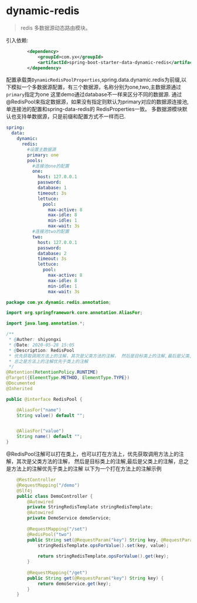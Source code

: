 # dynamic-redis


> redis 多数据源动态路由模块。

引入依赖:
```xml
        <dependency>
            <groupId>com.yx</groupId>
            <artifactId>spring-boot-starter-data-dynamic-redis</artifactId>
        </dependency>
```

配置承载类`DynamicRedisPoolProperties`,spring.data.dynamic.redis为前缀,以下模拟一个多数据源配置，有三个数据源，名称分别为one,two,主数据源通过`primary`指定为one
这里demo通过database不一样来区分不同的数据源.
通过@RedisPool来指定数据源，如果没有指定则默认为primary对应的数据源连接池,单连接池的配置和spring-data-redis的 RedisProperties一致。
多数据源模块默认也支持单数据源，只是前缀和配置方式不一样而已.
```yaml
spring:
  data:
    dynamic:
      redis:
        #设置主数据源
        primary: one
        pools:
          #连接池one的配置
          one:
            host: 127.0.0.1
            password:
            database: 1
            timeout: 3s
            lettuce:
              pool:
                max-active: 8
                max-idle: 8
                min-idle: 1
                max-wait: 3s
          #连接池two的配置
          two:
            host: 127.0.0.1
            password:
            database: 2
            timeout: 3s
            lettuce:
              pool:
                max-active: 8
                max-idle: 8
                min-idle: 1
                max-wait: 3s
```

```java
package com.yx.dynamic.redis.annotation;

import org.springframework.core.annotation.AliasFor;

import java.lang.annotation.*;

/**
 * @Auther: shiyongxi
 * @Date: 2020-05-28 15:05
 * @Description: RedisPool
 * 优先获取调用方法上的注解，其次是父类方法的注解， 然后是目标类上的注解,最后是父类上的注解
 * 总之是方法上的注解优先于类上的注解
 */
@Retention(RetentionPolicy.RUNTIME)
@Target({ElementType.METHOD, ElementType.TYPE})
@Documented
@Inherited

public @interface RedisPool {

    @AliasFor("name")
    String value() default "";


    @AliasFor("value")
    String name() default "";
}

```

@RedisPool注解可以打在类上，也可以打在方法上，优先获取调用方法上的注解，其次是父类方法的注解， 然后是目标类上的注解,最后是父类上的注解，总之是方法上的注解优先于类上的注解
以下为一个打在方法上的注解示例
```java
    @RestController
    @RequestMapping("/demo")
    @Slf4j
    public class DemoController {
        @Autowired
        private StringRedisTemplate stringRedisTemplate;
        @Autowired
        private DemoService demoService;
    
        @RequestMapping("/set")
        @RedisPool("two")
        public String set(@RequestParam("key") String key, @RequestParam("value") String value) {
            stringRedisTemplate.opsForValue().set(key, value);
    
            return stringRedisTemplate.opsForValue().get(key);
        }
    
        @RequestMapping("/get")
        public String get(@RequestParam("key") String key) {
            return demoService.get(key);
        }
    }
```